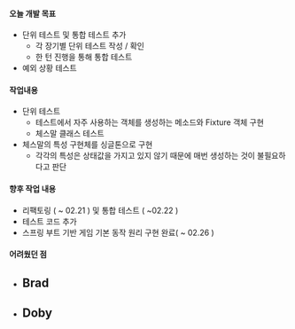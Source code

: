 #### 오늘 개발 목표

- 단위 테스트 및 통합 테스트 추가
  - 각 장기별 단위 테스트 작성 / 확인
  - 한 턴 진행을 통해 통합 테스트
- 예외 상황 테스트



#### 작업내용

- 단위 테스트
  - 테스트에서 자주 사용하는 객체를 생성하는 메소드와 Fixture 객체 구현
  - 체스말 클래스 테스트
- 체스말의 특성 구현체를 싱글톤으로 구현
  - 각각의 특성은 상태값을 가지고 있지 않기 때문에 매번 생성하는 것이 불필요하다고 판단



#### 향후 작업 내용

- 리팩토링 ( ~ 02.21 ) 및 통합 테스트 ( ~02.22 ) 
- 테스트 코드 추가
- 스프링 부트 기반 게임 기본 동작 원리 구현 완료( ~ 02.26 )



#### 어려웠던 점

- Brad
  - 
- Doby
  - 